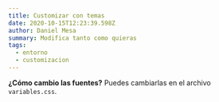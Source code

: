 ```yaml
---
title: Customizar con temas
date: 2020-10-15T12:23:39.598Z
author: Daniel Mesa
summary: Modifica tanto como quieras
tags:
  - entorno
  - customizacion
---
```


**¿Cómo cambio las fuentes?**
Puedes cambiarlas en el archivo `variables.css`.